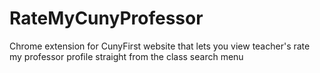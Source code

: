 # RateMyCunyProfessor
Chrome extension for CunyFirst website that lets you view teacher's rate my professor profile straight from the class search menu

